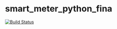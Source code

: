 # smart_meter_python_fina
[![Build Status](https://travis-ci.com/drimding/smart_meter_python_final.svg?branch=master)](https://travis-ci.com/drimding/smart_meter_python_fin)

